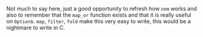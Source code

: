 Not much to say here, just a good opportunity to refresh how `nom` works and
also to remember that the `map_or` function exists and that it is really useful
on `Option`s. `map`, `filter`, `fold` make this very easy to write, this would
be a nightmare to write in C.
